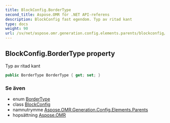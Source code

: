 ```yaml
---
title: BlockConfig.BorderType
second_title: Aspose.OMR för .NET API-referens
description: BlockConfig fast egendom. Typ av ritad kant
type: docs
weight: 90
url: /sv/net/aspose.omr.generation.config.elements.parents/blockconfig/bordertype/
---
```

## BlockConfig.BorderType property

Typ av ritad kant

```csharp
public BorderType BorderType { get; set; }
```

### Se även

* enum [BorderType](../../../aspose.omr.generation.config.enums/bordertype/)
* class [BlockConfig](../)
* namnutrymme [Aspose.OMR.Generation.Config.Elements.Parents](../../blockconfig/)
* hopsättning [Aspose.OMR](../../../)



